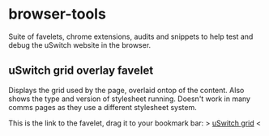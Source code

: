 browser-tools
=============

Suite of favelets, chrome extensions, audits and snippets to help test and debug the uSwitch website in the browser.

uSwitch grid overlay favelet
----------------------------

Displays the grid used by the page, overlaid ontop of the content. Also shows the type and version of stylesheet running. Doesn't work in many comms pages as they use a different stylesheet system.

This is the link to the favelet, drag it to your bookmark bar: > [uSwitch grid](javascript\%3Afunction\%20loadScript(scriptURL)\%7B\%20var\%20scriptElem\%20\%3D\%20document.createElement\('SCRIPT'\)\%3B\%20scriptElem.setAttribute\('language'\%2C\%20'JavaScript'\)\%3B\%20scriptElem.setAttribute\('src'\%2C\%20scriptURL\)\%3B\%20document.body.appendChild\(scriptElem\)\%7DloadScript\('https\%3A\%2F\%2Fraw.github.com\%2Fuswitch\%2Fbrowser-tools\%2Fmaster\%2Ffavelet-grid\%2Fgrid.js'\)\%3B) <




